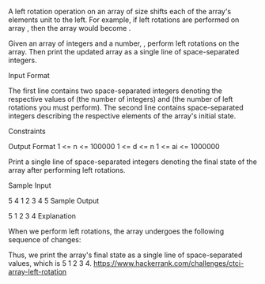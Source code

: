 A left rotation operation on an array of size  shifts each of the array's elements  unit to the left. For example, if left rotations are performed on array , then the array would become .

Given an array of  integers and a number, , perform  left rotations on the array. Then print the updated array as a single line of space-separated integers.

Input Format

The first line contains two space-separated integers denoting the respective values of  (the number of integers) and  (the number of left rotations you must perform). 
The second line contains  space-separated integers describing the respective elements of the array's initial state.

Constraints

Output Format
1 <= n <= 100000
1 <= d <= n
1 <= ai <= 1000000

Print a single line of  space-separated integers denoting the final state of the array after performing  left rotations.

Sample Input

5 4
1 2 3 4 5
Sample Output

5 1 2 3 4
Explanation

When we perform  left rotations, the array undergoes the following sequence of changes:

Thus, we print the array's final state as a single line of space-separated values, which is 5 1 2 3 4.
https://www.hackerrank.com/challenges/ctci-array-left-rotation